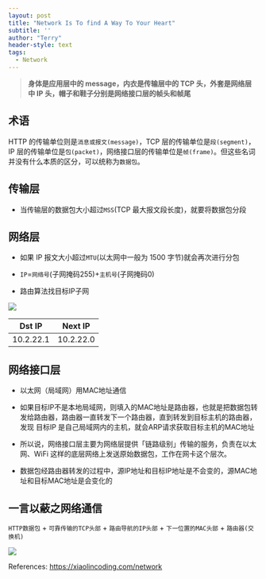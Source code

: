 ```yaml
---
layout: post
title: "Network Is To find A Way To Your Heart"
subtitle: ''
author: "Terry"
header-style: text
tags:
  - Network
---
```


>  **身体是应用层中的 message，内衣是传输层中的 TCP 头，外套是网络层中 IP 头，帽子和鞋子分别是网络接口层的帧头和帧尾**

## 术语
HTTP 的传输单位则是`消息或报文(message)`，TCP 层的传输单位是`段(segment)`，IP 层的传输单位是`包(packet)`，网络接口层的传输单位是`帧(frame)`。但这些名词并没有什么本质的区分，可以统称为`数据包`。

## 传输层
- 当传输层的数据包大小超过`MSS`(TCP 最大报文段长度)，就要将数据包分段

## 网络层
- 如果 IP 报文大小超过`MTU`(以太网中一般为 1500 字节)就会再次进行分包

- `IP`=`网络号`(子网掩码255)+`主机号`(子网掩码0)

- 路由算法找目标IP子网

![](https://cdn.xiaolincoding.com/gh/xiaolincoder/ImageHost/%E8%AE%A1%E7%AE%97%E6%9C%BA%E7%BD%91%E7%BB%9C/IP/3.jpg)

|  **Dst IP**  |  **Next IP**  |
|:----------:|:----------:|
| 10.2.22.1 | 10.2.22.0 | 

## 网络接口层 
- 以太网（局域网）用MAC地址通信

- 如果目标IP不是本地局域网，则填入的MAC地址是路由器，也就是把数据包转发给路由器，路由器一直转发下一个路由器，直到转发到目标主机的路由器，发现 目标IP 是自己局域网内的主机，就会ARP请求获取目标主机的MAC地址

- 所以说，网络接口层主要为网络层提供「链路级别」传输的服务，负责在以太网、WiFi 这样的底层网络上发送原始数据包，工作在网卡这个层次。

- 数据包经路由器转发的过程中，源IP地址和目标IP地址是不会变的，源MAC地址和目标MAC地址是会变化的


## 一言以蔽之网络通信
`HTTP数据包` + `可靠传输的TCP头部` + `路由导航的IP头部` + `下一位置的MAC头部` + `路由器(交换机)`

![](https://cdn.xiaolincoding.com/gh/xiaolincoder/ImageHost/%E8%AE%A1%E7%AE%97%E6%9C%BA%E7%BD%91%E7%BB%9C/%E9%94%AE%E5%85%A5%E7%BD%91%E5%9D%80%E8%BF%87%E7%A8%8B/21.jpg)
  

References:
<https://xiaolincoding.com/network>
